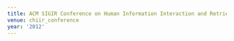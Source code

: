 ```yaml
---
title: ACM SIGIR Conference on Human Information Interaction and Retrieval (2012)
venue: chiir_conference
year: '2012'
---
```

